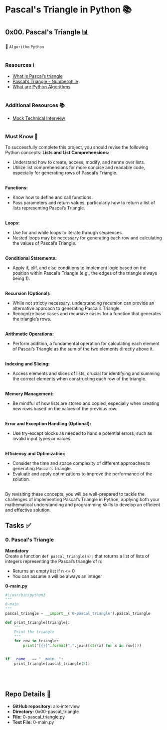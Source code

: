 # Pascal's Triangle in Python 📚
## 0x00. Pascal's Triangle 📊
🌰 `Algorithm` `Python`
<br></br>

### Resources ℹ️
-  [What is Pascal’s triangle](https://www.cuemath.com/algebra/pascals-triangle/)
-  [Pascal’s Triangle - Numberphile](https://www.youtube.com/watch?feature=shared&v=0iMtlus-afo)
-  [What are Python Algorithms](https://builtin.com/data-science/python-algorithms)
<br></br>

### Additional Resources 📚
-  [Mock Technical Interview](https://www.youtube.com/watch?feature=shared&v=1qw5ITr3k9E)
<br></br>

### Must Know 🧠
To successfully complete this project, you should revise the following Python concepts:
**Lists and List Comprehensions:**
  - Understand how to create, access, modify, and iterate over lists.
  -  Utilize list comprehensions for more concise and readable code, especially for generating rows of Pascal’s Triangle.
<br></br>

**Functions:**
  -  Know how to define and call functions.
  - Pass parameters and return values, particularly how to return a list of lists representing Pascal’s Triangle.
<br></br>

**Loops:**
  - Use for and while loops to iterate through sequences.
  - Nested loops may be necessary for generating each row and calculating the values of Pascal’s Triangle.
<br></br>

**Conditional Statements:**
  - Apply if, elif, and else conditions to implement logic based on the position within Pascal’s Triangle (e.g., the edges of the triangle always being 1).
<br></br>

**Recursion (Optional):**
  - While not strictly necessary, understanding recursion can provide an alternative approach to generating Pascal’s Triangle.
  - Recognize base cases and recursive cases for a function that generates the triangle’s rows.
<br></br>

**Arithmetic Operations:**
  - Perform addition, a fundamental operation for calculating each element of Pascal’s Triangle as the sum of the two elements directly above it.
<br></br>

**Indexing and Slicing:**
  - Access elements and slices of lists, crucial for identifying and summing the correct elements when constructing each row of the triangle.
<br></br>

**Memory Management:**
  - Be mindful of how lists are stored and copied, especially when creating new rows based on the values of the previous row.
<br></br>

**Error and Exception Handling (Optional):**
  - Use try-except blocks as needed to handle potential errors, such as invalid input types or values.
<br></br>

**Efficiency and Optimization:**
  - Consider the time and space complexity of different approaches to generating Pascal’s Triangle.
  - Evaluate and apply optimizations to improve the performance of the solution.
<br></br>

By revisiting these concepts, you will be well-prepared to tackle the challenges of implementing Pascal’s Triangle in Python, applying both your mathematical understanding and programming skills to develop an efficient and effective solution.

## Tasks ✅

### 0. Pascal's Triangle
**Mandatory**</br>
Create a function `def pascal_triangle(n):` that returns a list of lists of integers representing the Pascal’s triangle of n:
- Returns an empty list if n <= 0
- You can assume n will be always an integer

**0-main.py**
```python
#!/usr/bin/python3
"""
0-main
"""
pascal_triangle = __import__('0-pascal_triangle').pascal_triangle

def print_triangle(triangle):
    """
    Print the triangle
    """
    for row in triangle:
        print("[{}]".format(",".join([str(x) for x in row])))


if __name__ == "__main__":
    print_triangle(pascal_triangle(5))
```
<br></br>

## Repo Details 📁
- **GitHub repository:** alx-interview
- **Directory:** 0x00-pascal_triangle
- **File:** 0-pascal_triangle.py
- **Test File:** 0-main.py

